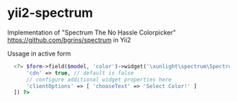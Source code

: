 # yii2-spectrum

Implementation of "Spectrum The No Hassle Colorpicker" https://github.com/bgrins/spectrum in Yii2

Ussage in active form

```PHP
  <?= $form->field($model, 'color')->widget('\xunlight\spectrum\Spectrum', [
      'cdn' => true, // default is false
      // configure additional widget properties here
      'clientOptions' => [ 'chooseText' => 'Select Color!' ]
  ]) ?>
```
